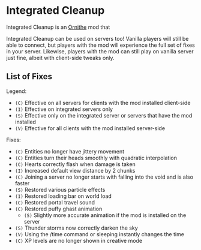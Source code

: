 # Integrated Cleanup

Integrated Cleanup is an [Ornithe](https://ornithemc.net) mod that 

Integrated Cleanup can be used on servers too! Vanilla players will still be able to connect, but players with the mod will experience the full set of fixes in your server. Likewise, players with the mod can still play on vanilla server just fine, albeit with client-side tweaks only.

## List of Fixes

Legend:
- `(C)` Effective on all servers for clients with the mod installed client-side
- `(I)` Effective on integrated servers only
- `(S)` Effective only on the integrated server or servers that have the mod installed
- `(V)` Effective for all clients with the mod installed server-side

Fixes:
- `(C)` Entities no longer have jittery movement
- `(C)` Entities turn their heads smoothly with quadratic interpolation
- `(C)` Hearts correctly flash when damage is taken 
- `(I)` Increased default view distance by 2 chunks
- `(C)` Joining a server no longer starts with falling into the void and is also faster
- `(S)` Restored various particle effects
- `(I)` Restored loading bar on world load
- `(C)` Restored portal travel sound
- `(C)` Restored puffy ghast animation
    - `(S)` Slightly more accurate animation if the mod is installed on the server
- `(S)` Thunder storms now correctly darken the sky
- `(V)` Using the /time command or sleeping instantly changes the time
- `(C)` XP levels are no longer shown in creative mode
